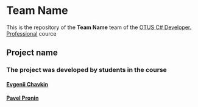 # Team Name

This is the repository of the **Team Name** team of the [OTUS C# Developer. Professional](https://otus.ru/lessons/csharp-professional/) cource

## Project name



### The project was developed by students in the course

#### [Evgenii Chavkin](https://github.com/emc-code)
#### [Pavel Pronin](https://github.com/proninp)
